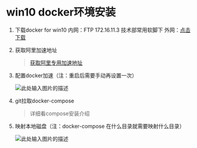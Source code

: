 # win10 docker环境安装

1. 下载docker for win10 
        内网：FTP 172.16.11.3 技术部常用软脚下
        外网：[点击下载][1]
        
2. 获取阿里加速地址
    >[获取阿里专用加速地址][2]
    
3. 配置docker加速（注：重启后需要手动再设置一次）

    ![此处输入图片的描述][3]

4. git拉取docker-compose
    > 详细看compose安装介绍

4. 映射本地磁盘（注：docker-compose 在什么目录就需要映射什么目录）

     ![此处输入图片的描述][4]

    


  [1]: https://download.docker.com/win/stable/Docker%20for%20Windows%20Installer.exe
  [2]: https://cr.console.aliyun.com/?spm=5176.1971733.0.2.6c045aaavJIjPu&accounttraceid=8a3aed5f-98bb-4e0d-8ac3-0f35415295db#/accelerator
  [3]: http://pic.geekstool.com/markdown/0773437A1DAC122B4B7D2EC1C93F293D.jpg
  
  [4]: http://pic.geekstool.com/markdown/6C48C4DFEA57FF39E6370057F3945C9C.png